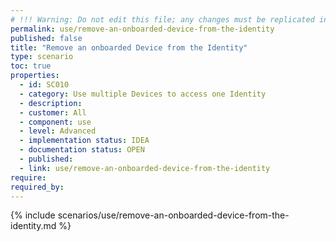 ```yaml
---
# !!! Warning: Do not edit this file; any changes must be replicated in Excel !!! 
permalink: use/remove-an-onboarded-device-from-the-identity
published: false
title: "Remove an onboarded Device from the Identity"
type: scenario
toc: true
properties:
  - id: SC010
  - category: Use multiple Devices to access one Identity
  - description:
  - customer: All
  - component: use
  - level: Advanced
  - implementation status: IDEA
  - documentation status: OPEN
  - published:
  - link: use/remove-an-onboarded-device-from-the-identity
require:
required_by:
---
```


{% include scenarios/use/remove-an-onboarded-device-from-the-identity.md %}

